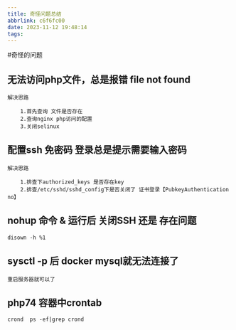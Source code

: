 ```yaml
---
title: 奇怪问题总结
abbrlink: c6f6fc00
date: 2023-11-12 19:48:14
tags:
---
```

#奇怪的问题


## 无法访问php文件，总是报错 file not found

    解决思路
        
        1.首先查询 文件是否存在
        2.查询nginx php访问的配置
        3.关闭selinux 
        
 
 ## 配置ssh 免密码 登录总是提示需要输入密码
 
    解决思路
    
        1.排查下authorized_keys 是否存在key
        2.排查/etc/sshd/sshd_config下是否关闭了 证书登录【PubkeyAuthentication no】
        
 ## nohup 命令 & 运行后 关闭SSH 还是 存在问题
 
    disown -h %1
    
## sysctl -p 后 docker mysql就无法连接了

    重启服务器就可以了
    
## php74 容器中crontab
    
    crond  ps -ef|grep crond    

     